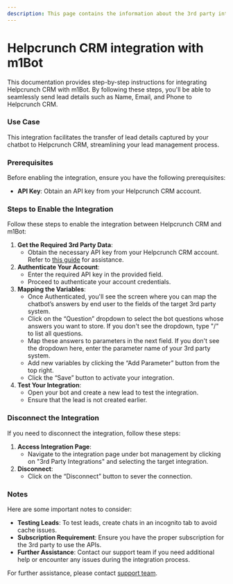 ```yaml
---
description: This page contains the information about the 3rd party integrations.
---
```


# Helpcrunch CRM integration with m1Bot

This documentation provides step-by-step instructions for integrating Helpcrunch CRM with m1Bot. By following these steps, you'll be able to seamlessly send lead details such as Name, Email, and Phone to Helpcrunch CRM.

### Use Case

This integration facilitates the transfer of lead details captured by your chatbot to Helpcrunch CRM, streamlining your lead management process.

### Prerequisites

Before enabling the integration, ensure you have the following prerequisites:

* **API Key**: Obtain an API key from your Helpcrunch CRM account.

### Steps to Enable the Integration

Follow these steps to enable the integration between Helpcrunch CRM and m1Bot:

1. **Get the Required 3rd Party Data**:
   * Obtain the necessary API key from your Helpcrunch CRM account. Refer to [this guide](https://docs.helpcrunch.com/en/rest-api-v1/api-setup-v1) for assistance.
2. **Authenticate Your Account**:
   * Enter the required API key in the provided field.
   * Proceed to authenticate your account credentials.
3. **Mapping the Variables**:
   * Once Authenticated, you'll see the screen where you can map the chatbot’s answers by end user to the fields of the target 3rd party system.
   * Click on the “Question” dropdown to select the bot questions whose answers you want to store. If you don't see the dropdown, type "/" to list all questions.
   * Map these answers to parameters in the next field. If you don't see the dropdown here, enter the parameter name of your 3rd party system.
   * Add new variables by clicking the “Add Parameter” button from the top right.
   * Click the “Save” button to activate your integration.
4. **Test Your Integration**:
   * Open your bot and create a new lead to test the integration.
   * Ensure that the lead is not created earlier.

### Disconnect the Integration

If you need to disconnect the integration, follow these steps:

1. **Access Integration Page**:
   * Navigate to the integration page under bot management by clicking on "3rd Party Integrations" and selecting the target integration.
2. **Disconnect**:
   * Click on the “Disconnect” button to sever the connection.

### Notes

Here are some important notes to consider:

* **Testing Leads**: To test leads, create chats in an incognito tab to avoid cache issues.
* **Subscription Requirement**: Ensure you have the proper subscription for the 3rd party to use the APIs.
* **Further Assistance**: Contact our support team if you need additional help or encounter any issues during the integration process.

For further assistance, please contact [support team](mailto:support@example.com).

